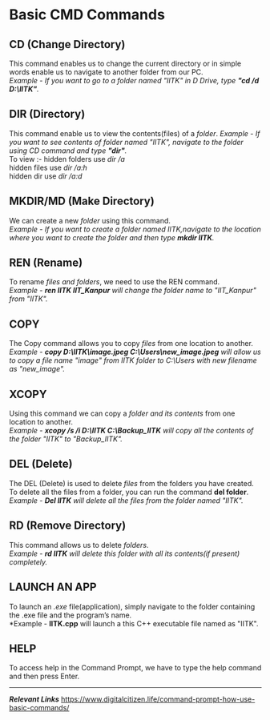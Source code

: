 # Basic CMD Commands

## CD (Change Directory)
This command enables us to change the current directory or in simple words enable us to navigate to another folder from our PC.</br>
*Example - If you want to go to a folder named "IITK" in D Drive, type **"cd /d D:\IITK"**.*

## DIR (Directory)
This command enable us to view the contents(files) of a *folder*. 
*Example - If you want to see contents of folder named "IITK", navigate to the folder using CD command and type **"dir"**.*</br>
To view :- hidden folders use *dir /a*</br>
           hidden files   use *dir /a:h*</br>
           hidden dir     use *dir /a:d*</br>

## MKDIR/MD (Make Directory)
We can create a new *folder* using this command.</br>
*Example - If you want to create a folder named IITK,navigate to the location where you want to create the folder and then type **mkdir IITK**.*</br> 

## REN (Rename)
To rename *files and folders*, we need to use the REN command.</br>
*Example - **ren IITK IIT_Kanpur** will change the folder name to "IIT_Kanpur" from "IITK".*</br>

## COPY
The Copy command allows you to copy *files* from one location to another.</br>
*Example - **copy D:\IITK\image.jpeg C:\Users\new_image.jpeg** will allow us to copy a file name "image" from IITK folder to C:\Users with new filename as "new_image".*</br>

## XCOPY
Using this command we can copy a *folder and its contents* from one location to another.</br>
*Example - **xcopy /s /i D:\IITK C:\Backup_IITK** will copy all the contents of the folder "IITK" to "Backup_IITK".*</br>

## DEL (Delete)
The DEL (Delete) is used to delete *files* from the folders you have created. To delete all the files from a folder, you can run the command **del folder**.</br>
*Example - **Del IITK** will delete all the files from the folder named "IITK".*</br>

## RD (Remove Directory)
This command allows us to delete *folders*.</br>
*Example - **rd IITK** will delete this folder with all its contents(if present) completely.*</br>

## LAUNCH AN APP
To launch an *.exe* file(application), simply navigate to the folder containing the .exe file and the program’s name.</br>
*Example - **IITK.cpp** will launch a this C++ executable file named as "IITK".</br>

## HELP
To access help in the Command Prompt, we have to type the help command and then press Enter.</br>
************************************
***Relevant Links***
https://www.digitalcitizen.life/command-prompt-how-use-basic-commands/